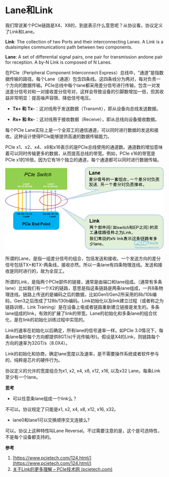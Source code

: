 # Lane和Link

我们常说某个PCIe链路是X4、X8的，到底表示什么意思呢？从协议看，协议定义了Link和Lane。

**Link**: The collection of two Ports and their interconnecting Lanes. A Link is a dualsimplex communications path between two components.

**Lane**: A set of differential signal pairs, one pair for transmission andone pair for reception. A by-N Link is composed of N Lanes.

在PCIe（Peripheral Component Interconnect Express）总线中，“通道”是指数据传输的路径。每个Lane（通道）包含四条线。这四条线分为两对，每对负责一个方向的数据传输。PCIe总线中每个lane都采用差分信号进行传输，包含一对发送差分信号对和一对接收差分信号对，这样会导致设备的引脚数增加一倍，但其收益非常明显：提高噪声容限、降低信号电压。

- **Tx+ 和 Tx-**：这对线用于发送数据（Transmit），即从设备向总线发送数据。

- **Rx+ 和 Rx-**：这对线用于接收数据（Receive），即从总线向设备接收数据。

每个PCIe Lane实际上是一个全双工的通信通道，可以同时进行数据的发送和接收。这种设计使得PCIe能够提供高速的数据传输能力。

PCIe x1、x2、x4、x8和x16表示的是PCIe总线使用的通道数。通道数的增加意味着可以同时传输更多的数据，从而提高总线的带宽。例如，PCIe x16的带宽是PCIe x1的16倍，因为它有16个独立的通道，每个通道都可以同时进行数据传输。

![](images/lanelink.png)

所谓的Lane，是指一组差分信号的组合，包括发送和接收。一个发送方向的差分信号包括TX+和TX-两条线，接收亦然。所以一条lane有四条物理连线。发送和接收是同时进行的，故为全双工。

所谓的Link，是指两个PCIe部件的链接，通常是由端口和lane组成。（通常有多条lane）比如我们有一个X2的链路，意思是指这条链路是两条lane组成，一共8条物理连线。链路上传送的是编码之后的数据，比如Gen1/Gen2所采用的8b/10b编码，Gen3之后改成了128b/130b编码。Link初始化以及link建立过程（或者称之为链路训练，Link Training）是在设备上电或者链路重新建立链接是发生的。多条lane组成的link，有效的扩展了link的带宽。Lane的初始化和多条lane的组合优化，是在link的初始化训练过程中实现的。

Link的速率在初始化以后确定，所有lane的信号速率一样。如PCIe 3.0情况下，每条lane每秒每个方向都提供8GT/s(千兆传输/秒)。假设是X4的Link，则链路每个方向的速率为32GT/s（8.0X4）。

Link的初始化和协商，确定lane宽度以及速率，是不需要操作系统或者软件参与的，纯粹是芯片的硬件行为。

协议定义的允许的宽度组合为x1, x2, x4, x8, x12, x16, 以及x32 Lane。每条Link至少有一个lane。



**思考**

- 可以任意条lane组成一个link么？

不可以。协议规定了只能是x1, x2, x4, x8, x12, x16, x32。

- lane0和lane1可以交换顺序交叉连接么?

可以。协议上这种特性叫Lane Reversal。不过需要注意的是，这个是可选特性，不是每个设备都支持的。



**参考**

1. [https://www.pcietech.com/124.html/](https://www.pcietech.com/124.html/)
1. [关于Link的更多理解 – PCIe技术网 (pcietech.com)](https://www.pcietech.com/128.html/)

